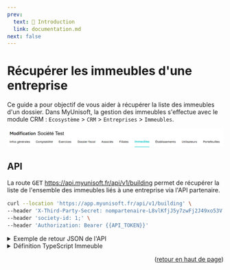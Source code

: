 ```yaml
---
prev:
  text: 🐤 Introduction
  link: documentation.md
next: false
---
```


<span id="readme-top"></span>

# Récupérer les immeubles d'une entreprise

Ce guide a pour objectif de vous aider à récupérer la liste des immeubles d'un dossier.
Dans MyUnisoft, la gestion des immeubles s'effectue avec le module CRM : `Ecosystème` > `CRM` > `Entreprises` > `Immeubles`.

![](../../images/modif_immeubles.png)

## API

La route <kbd>GET</kbd> https://api.myunisoft.fr/api/v1/building permet de récupérer la liste de l'ensemble des immeubles liés à une entreprise via l'API partenaire.

```bash
curl --location 'https://app.myunisoft.fr/api/v1/building' \
--header 'X-Third-Party-Secret: nompartenaire-L8vlKfjJ5y7zwFj2J49xo53V' \
--header 'society-id: 1;' \
--header 'Authorization: Bearer {{API_TOKEN}}'
```

<details class="details custom-block"><summary>Exemple de retour JSON de l'API</summary>

```json
[
    {
        "building_id": 95,
        "name": "IMMEUBLE 1",
        "order_number": {
            "id": null,
            "label": null,
            "value": null
        },
        "analytique_section": null,
        "local_number": 1,
        "acquisition_date": "2023-08-10",
        "completion_date": "2023-10-09",
        "cession_date": null,
        "bare_building": true,
        "road_type": {
            "id": 1,
            "label": "Allée",
            "value": "Allée"
        },
        "street_name": "DU TEMPS",
        "complement": "LE FAUBOURG",
        "address_bis": "B",
        "address_number": "1",
        "postal_code": "75000",
        "country": "FRANCE",
        "city": {
            "label": "PARIS",
            "value": "PARIS"
        },
        "full_address": "1 B Allée DU TEMPS LE FAUBOURG 75000 PARIS ",
        "land_system": {
            "id": 10,
            "label": "Dispositif du \"Robien classique ou recentré ZRR\"",
            "value": "10"
        },
        "construction_type": {
            "id": 1,
            "label": "Bâti",
            "value": "B"
        },
        "deduction_amort": {
            "id": 3,
            "label": "Dispositif \"Robien classique en zone de revitalisation rurale\"",
            "value": "3"
        },
        "building_type": [
            {
                "id": 6,
                "label": "Immeuble urbain",
                "value": "U"
            }
        ]
    }
]
```

</details>

<details class="details custom-block"><summary>Définition TypeScript Immeuble</summary>

```ts
interface Immeuble {
  building_id: number,
  name: string,
  order_number: {
      id: number,
      label: string,
      value: string
  },
  analytique_section: string,
  local_number: number,
  acquisition_date: string,
  completion_date: string,
  cession_date: string,
  bare_building: boolean,
  road_type: {
      id: number,
      label: string,
      value: string
  },
  street_name: string,
  complement: string,
  address_bis: string,
  address_number: string,
  postal_code: string,
  country: string,
  city: {
      label: string,
      value: string
  },
  full_address: string ,
  land_system: {
      id: number,
      label: string,
      value: string
  },
  construction_type: {
      id: number,
      label: string,
      value: string
  },
  deduction_amort: {
      id: number,
      label: string,
      value: string
  },
  building_type: [
      {
          id: number,
          label: string,
          value: string
      }
  ]
}
```

</details>

<p align="right">(<a href="#readme-top">retour en haut de page</a>)</p>
